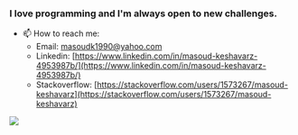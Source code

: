 ### I love programming and I'm always open to new challenges.

* 📫 How to reach me:
  * Email: [masoudk1990@yahoo.com](mailto:masoudk1990@yahoo.com)
  * Linkedin: [https://www.linkedin.com/in/masoud-keshavarz-4953987b/](https://www.linkedin.com/in/masoud-keshavarz-4953987b/)
  * Stackoverflow: [https://stackoverflow.com/users/1573267/masoud-keshavarz](https://stackoverflow.com/users/1573267/masoud-keshavarz)

<img src="https://github.com/masoudk1990/github-stats/blob/master/generated/languages.svg">

<!--
**masoudk1990/masoudk1990** is a ✨ _special_ ✨ repository because its `README.md` (this file) appears on your GitHub profile.

Here are some ideas to get you started:

- 🔭 I’m currently working on ...
- 🌱 I’m currently learning ...
- 👯 I’m looking to collaborate on ...
- 🤔 I’m looking for help with ...
- 💬 Ask me about ...
- 📫 How to reach me: ...
- 😄 Pronouns: ...
- ⚡ Fun fact: ...
-->
